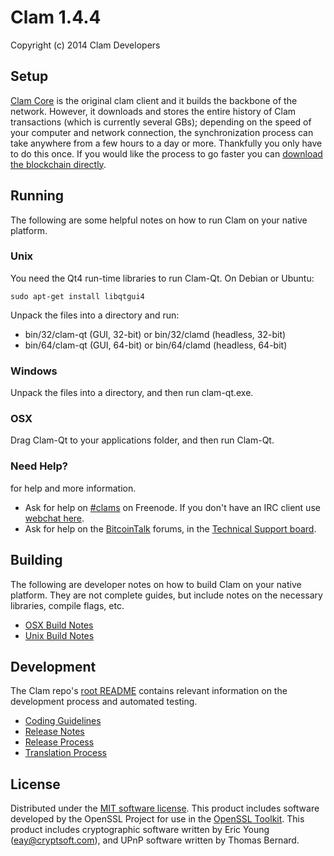 Clam 1.4.4
=====================

Copyright (c) 2014 Clam Developers


Setup
---------------------
[Clam Core](http://clamclient.com/download) is the original clam client and it builds the backbone of the network. However, it downloads and stores the entire history of Clam transactions (which is currently several GBs); depending on the speed of your computer and network connection, the synchronization process can take anywhere from a few hours to a day or more. Thankfully you only have to do this once. If you would like the process to go faster you can [download the blockchain directly](https://bitcointalk.org/index.php?topic=623147.msg9772191#msg9772191).

Running
---------------------
The following are some helpful notes on how to run Clam on your native platform. 

### Unix

You need the Qt4 run-time libraries to run Clam-Qt. On Debian or Ubuntu:

	sudo apt-get install libqtgui4

Unpack the files into a directory and run:

- bin/32/clam-qt (GUI, 32-bit) or bin/32/clamd (headless, 32-bit)
- bin/64/clam-qt (GUI, 64-bit) or bin/64/clamd (headless, 64-bit)



### Windows

Unpack the files into a directory, and then run clam-qt.exe.

### OSX

Drag Clam-Qt to your applications folder, and then run Clam-Qt.

### Need Help?

for help and more information.
* Ask for help on [#clams](http://webchat.freenode.net?channels=clams) on Freenode. If you don't have an IRC client use [webchat here](http://webchat.freenode.net?channels=clams).
* Ask for help on the [BitcoinTalk](https://bitcointalk.org/) forums, in the [Technical Support board](https://bitcointalk.org/index.php?topic=623147.0).

Building
---------------------
The following are developer notes on how to build Clam on your native platform. They are not complete guides, but include notes on the necessary libraries, compile flags, etc.

- [OSX Build Notes](build-osx.md)
- [Unix Build Notes](build-unix.md)

Development
---------------------
The Clam repo's [root README](https://github.com/nochowderforyou/clams/blob/master/README.md) contains relevant information on the development process and automated testing.

- [Coding Guidelines](coding.md)
- [Release Notes](release-notes.md)
- [Release Process](release-process.md)
- [Translation Process](translation_process.md)


License
---------------------
Distributed under the [MIT software license](http://www.opensource.org/licenses/mit-license.php).
This product includes software developed by the OpenSSL Project for use in the [OpenSSL Toolkit](https://www.openssl.org/). This product includes
cryptographic software written by Eric Young ([eay@cryptsoft.com](mailto:eay@cryptsoft.com)), and UPnP software written by Thomas Bernard.
